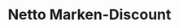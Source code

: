 ---
title: "Netto Marken-Discount"
url: /nienburg-weser/netto-marken-discount-celler-strasse/
shop: Supermarkt
---